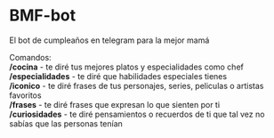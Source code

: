 # BMF-bot
El bot de cumpleaños en telegram para la mejor mamá

Comandos:  
**/cocina** - te diré tus mejores platos y especialidades como chef  
**/especialidades** - te diré que habilidades especiales tienes  
**/iconico** - te diré frases de tus personajes, series, peliculas o artistas favoritos  
**/frases** - te diré frases que expresan lo que sienten por ti  
**/curiosidades** - te diré pensamientos o recuerdos de ti que tal vez no sabías que las personas tenían  
